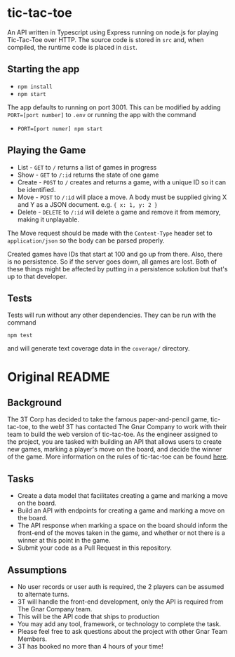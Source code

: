 # tic-tac-toe

An API written in Typescript using Express running on node.js for playing
Tic-Tac-Toe over HTTP. The source code is stored in `src` and, when compiled,
the runtime code is placed in `dist`.

## Starting the app

* `npm install`
* `npm start`

The app defaults to running on port 3001. This can be modified by adding
`PORT=[port number]` to `.env` or running the app with the command

* `PORT=[port numer] npm start`

## Playing the Game

* List - `GET` to `/` returns a list of games in progress
* Show - `GET` to `/:id` returns the state of one game
* Create - `POST` to `/` creates and returns a game, with a unique ID so it can be
  identified.
* Move - `POST` to `/:id` will place a move. A body must be supplied giving X and Y as
  a JSON document. e.g. `{ x: 1, y: 2 }`
* Delete - `DELETE` to `/:id` will delete a game and remove it from memory, making it
  unplayable.

The Move request should be made with the `Content-Type` header set to
`application/json` so the body can be parsed properly.

Created games have IDs that start at 100 and go up from there. Also, there is no
persistence. So if the server goes down, all games are lost. Both of these
things might be affected by putting in a persistence solution but that's up to
that developer.

## Tests

Tests will run without any other dependencies. They can be run with the command

`npm test`

and will generate text coverage data in the `coverage/` directory.

# Original README

## Background

The 3T Corp has decided to take the famous paper-and-pencil game, tic-tac-toe, to the web! 3T has contacted The Gnar Company to work with their team to build the web version of tic-tac-toe. As the engineer assigned to the project, you are tasked with building an API that allows users to create new games, marking a player's move on the board, and decide the winner of the game. More information on the rules of tic-tac-toe can be found [here](https://en.wikipedia.org/wiki/Tic-tac-toe).

## Tasks

* Create a data model that facilitates creating a game and marking a move on the board.
* Build an API with endpoints for creating a game and marking a move on the board.
* The API response when marking a space on the board should inform the front-end of the moves taken in the game, and whether or not there is a winner at this point in the game.
* Submit your code as a Pull Request in this repository.

## Assumptions

* No user records or user auth is required, the 2 players can be assumed to alternate turns.
* 3T will handle the front-end development, only the API is required from The Gnar Company team.
* This will be the API code that ships to production
* You may add any tool, framework, or technology to complete the task.
* Please feel free to ask questions about the project with other Gnar Team Members.
* 3T has booked no more than 4 hours of your time!


